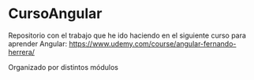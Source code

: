 # CursoAngular

Repositorio con el trabajo que he ido haciendo en el siguiente curso para aprender Angular: https://www.udemy.com/course/angular-fernando-herrera/ 

Organizado por distintos módulos
